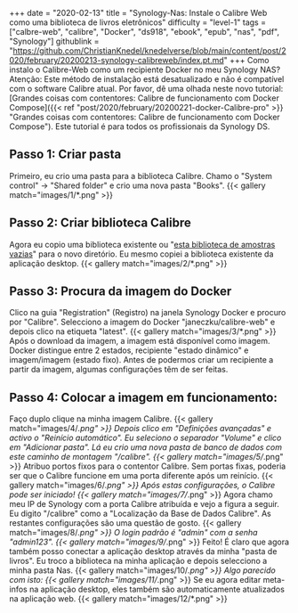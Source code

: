 +++
date = "2020-02-13"
title = "Synology-Nas: Instale o Calibre Web como uma biblioteca de livros eletrônicos"
difficulty = "level-1"
tags = ["calbre-web", "calibre", "Docker", "ds918", "ebook", "epub", "nas", "pdf", "Synology"]
githublink = "https://github.com/ChristianKnedel/knedelverse/blob/main/content/post/2020/february/20200213-synology-calibreweb/index.pt.md"
+++
Como instalo o Calibre-Web como um recipiente Docker no meu Synology NAS? Atenção: Este método de instalação está desatualizado e não é compatível com o software Calibre atual. Por favor, dê uma olhada neste novo tutorial:[Grandes coisas com contentores: Calibre de funcionamento com Docker Compose]({{< ref "post/2020/february/20200221-docker-Calibre-pro" >}} "Grandes coisas com contentores: Calibre de funcionamento com Docker Compose"). Este tutorial é para todos os profissionais da Synology DS.
## Passo 1: Criar pasta
Primeiro, eu crio uma pasta para a biblioteca Calibre.  Chamo o "System control" -> "Shared folder" e crio uma nova pasta "Books".
{{< gallery match="images/1/*.png" >}}

##  Passo 2: Criar biblioteca Calibre
Agora eu copio uma biblioteca existente ou "[esta biblioteca de amostras vazias](https://drive.google.com/file/d/1zfeU7Jh3FO_jFlWSuZcZQfQOGD0NvXBm/view)" para o novo diretório. Eu mesmo copiei a biblioteca existente da aplicação desktop.
{{< gallery match="images/2/*.png" >}}

## Passo 3: Procura da imagem do Docker
Clico na guia "Registration" (Registro) na janela Synology Docker e procuro por "Calibre". Selecciono a imagem do Docker "janeczku/calibre-web" e depois clico na etiqueta "latest".
{{< gallery match="images/3/*.png" >}}
Após o download da imagem, a imagem está disponível como imagem. Docker distingue entre 2 estados, recipiente "estado dinâmico" e imagem/imagem (estado fixo). Antes de podermos criar um recipiente a partir da imagem, algumas configurações têm de ser feitas.
## Passo 4: Colocar a imagem em funcionamento:
Faço duplo clique na minha imagem Calibre.
{{< gallery match="images/4/*.png" >}}
Depois clico em "Definições avançadas" e activo o "Reinício automático". Eu seleciono o separador "Volume" e clico em "Adicionar pasta". Lá eu crio uma nova pasta de banco de dados com este caminho de montagem "/calibre".
{{< gallery match="images/5/*.png" >}}
Atribuo portos fixos para o contentor Calibre. Sem portas fixas, poderia ser que o Calibre funcione em uma porta diferente após um reinício.
{{< gallery match="images/6/*.png" >}}
Após estas configurações, o Calibre pode ser iniciado!
{{< gallery match="images/7/*.png" >}}
Agora chamo meu IP de Synology com a porta Calibre atribuída e vejo a figura a seguir. Eu digito "/calibre" como a "Localização da Base de Dados Calibre". As restantes configurações são uma questão de gosto.
{{< gallery match="images/8/*.png" >}}
O login padrão é "admin" com a senha "admin123".
{{< gallery match="images/9/*.png" >}}
Feito! É claro que agora também posso conectar a aplicação desktop através da minha "pasta de livros". Eu troco a biblioteca na minha aplicação e depois selecciono a minha pasta Nas.
{{< gallery match="images/10/*.png" >}}
Algo parecido com isto:
{{< gallery match="images/11/*.png" >}}
Se eu agora editar meta-infos na aplicação desktop, eles também são automaticamente atualizados na aplicação web.
{{< gallery match="images/12/*.png" >}}